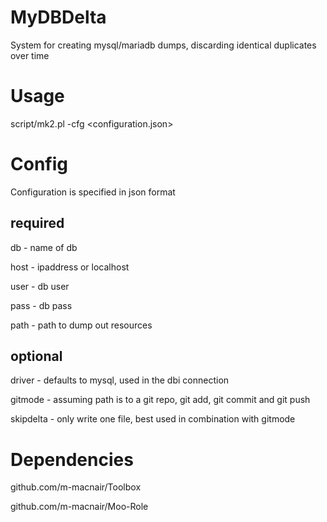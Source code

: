 # MyDBDelta
System for creating mysql/mariadb dumps, discarding identical duplicates over time

# Usage

script/mk2.pl -cfg <configuration.json>

# Config
Configuration is specified in json format

## required   
db - name of db

host - ipaddress or localhost

user - db user

pass - db pass

path - path to dump out resources 


## optional

driver - defaults to mysql, used in the dbi connection 

gitmode - assuming path is to a git repo, git add, git commit and git push 

skipdelta - only write one file, best used in combination with gitmode


# Dependencies

github.com/m-macnair/Toolbox

github.com/m-macnair/Moo-Role
